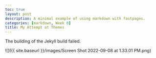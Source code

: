 ```yaml
---
toc: true
layout: post
description: A minimal example of using markdown with fastpages.
categories: [markdown, Week 0]
title: My Attempt at Themes
---
```



The building of the Jekyll build failed.

![]({{ site.baseurl }}/images/Screen Shot 2022-09-08 at 1.33.01 PM.png)